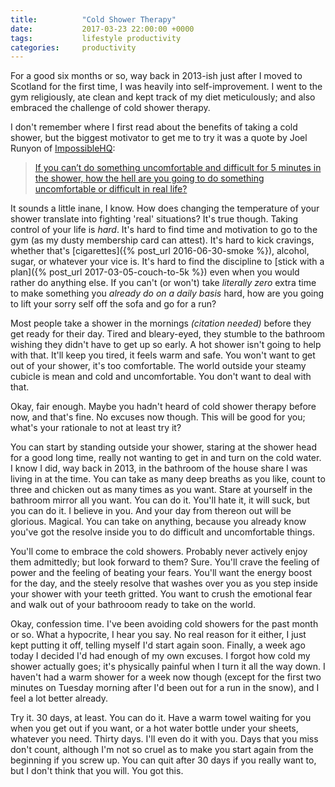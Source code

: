```yaml
---
title:          "Cold Shower Therapy"
date:           2017-03-23 22:00:00 +0000
tags:           lifestyle productivity
categories:     productivity
---
```


For a good six months or so, way back in 2013-ish just after I moved to Scotland for the first time, I was heavily into self-improvement. I went to the gym religiously, ate clean and kept track of my diet meticulously; and also embraced the challenge of cold shower therapy.

<!-- Read More -->

I don't remember where I first read about the benefits of taking a cold shower, but the biggest motivator to get me to try it was a quote by Joel Runyon of [ImpossibleHQ][impossiblehq]:

> [If you can’t do something uncomfortable and difficult for 5 minutes in the shower, how the hell are you going to do something uncomfortable or difficult in real life?][impossiblehq-cold-shower-therapy-guide]

It sounds a little inane, I know. How does changing the temperature of your shower translate into fighting 'real' situations? It's true though. Taking control of your life is *hard*. It's hard to find time and motivation to go to the gym (as my dusty membership card can attest). It's hard to kick cravings, whether that's [cigarettes]({% post_url 2016-06-30-smoke %}), alcohol, sugar, or whatever your vice is. It's hard to find the discipline to [stick with a plan]({% post_url 2017-03-05-couch-to-5k %}) even when you would rather do anything else. If you can't (or won't) take *literally zero* extra time to make something you *already do on a daily basis* hard, how are you going to lift your sorry self off the sofa and go for a run? 

Most people take a shower in the mornings *(citation needed)* before they get ready for their day. Tired and bleary-eyed, they stumble to the bathroom wishing they didn't have to get up so early. A hot shower isn't going to help with that. It'll keep you tired, it feels warm and safe. You won't want to get out of your shower, it's too comfortable. The world outside your steamy cubicle is mean and cold and uncomfortable. You don't want to deal with that.

Okay, fair enough. Maybe you hadn't heard of cold shower therapy before now, and that's fine. No excuses now though. This will be good for you; what's your rationale to not at least try it?

You can start by standing outside your shower, staring at the shower head for a good long time, really not wanting to get in and turn on the cold water. I know I did, way back in 2013, in the bathroom of the house share I was living in at the time. You can take as many deep breaths as you like, count to three and chicken out as many times as you want. Stare at yourself in the bathroom mirror all you want. You can do it. You'll hate it, it will suck, but you can do it. I believe in you. And your day from thereon out will be glorious. Magical. You can take on anything, because you already know you've got the resolve inside you to do difficult and uncomfortable things.

You'll come to embrace the cold showers. Probably never actively enjoy them admittedly; but look forward to them? Sure. You'll crave the feeling of power and the feeling of beating your fears. You'll want the energy boost for the day, and the steely resolve that washes over you as you step inside your shower with your teeth gritted. You want to crush the emotional fear and walk out of your bathrooom ready to take on the world.

Okay, confession time. I've been avoiding cold showers for the past month or so. What a hypocrite, I hear you say. No real reason for it either, I just kept putting it off, telling myself I'd start again soon. Finally, a week ago today I decided I'd had enough of my own excuses. I forgot how cold my shower actually goes; it's physically painful when I turn it all the way down. I haven't had a warm shower for a week now though (except for the first two minutes on Tuesday morning after I'd been out for a run in the snow), and I feel a lot better already.

Try it. 30 days, at least. You can do it. Have a warm towel waiting for you when you get out if you want, or a hot water bottle under your sheets, whatever you need. Thirty days. I'll even do it with you. Days that you miss don't count, although I'm not so cruel as to make you start again from the beginning if you screw up. You can quit after 30 days if you really want to, but I don't think that you will. You got this.

[impossiblehq]: https://impossiblehq.com/
[impossiblehq-cold-shower-therapy-guide]: https://impossiblehq.com/cold-shower-therapy-guide/